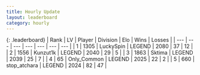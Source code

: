 ```yaml
---
title: Hourly Update
layout: leaderboard
category: hourly
---
```


{: .leaderboard}
| Rank | LV | Player | Division | Elo | Wins | Losses |
| --- | --- | --- | --- | --- | --- | --- |
| <span data-change="0">1</span> | 1305 | <span title="ID: 498412">LuckySpin</span> | LEGEND | <span data-change="0">2080</span> | <span data-change="0">37</span> | <span data-change="0">12</span> |
| <span data-change="0">2</span> | 1556 | <span title="ID: 392407">Kunzut1k</span> | LEGEND | <span data-change="0">2040</span> | <span data-change="0">29</span> | <span data-change="0">5</span> |
| <span data-change="0">3</span> | 1863 | <span title="ID: 353063">Sktima</span> | LEGEND | <span data-change="0">2039</span> | <span data-change="0">25</span> | <span data-change="0">7</span> |
| <span data-change="0">4</span> | 65 | <span title="ID: 714324">Only_Common</span> | LEGEND | <span data-change="0">2025</span> | <span data-change="0">22</span> | <span data-change="0">2</span> |
| <span data-change="0">5</span> | 660 | <span title="ID: 355661">stop_atchara</span> | LEGEND | <span data-change="0">2024</span> | <span data-change="0">82</span> | <span data-change="0">47</span> |